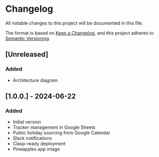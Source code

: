 # Changelog

All notable changes to this project will be documented in this file.

The format is based on [Keep a Changelog](https://keepachangelog.com/en/1.1.0/),
and this project adheres to [Semantic Versioning](https://semver.org/spec/v2.0.0.html).

## [Unreleased]

### Added
- Architecture diagram

## [1.0.0.] - 2024-06-22

### Added
- Initial version
- Tracker management in Google Sheets
- Public holiday sourcing from Google Calendar
- Slack notifications
- Clasp-ready deployment
- Pineapples app image

